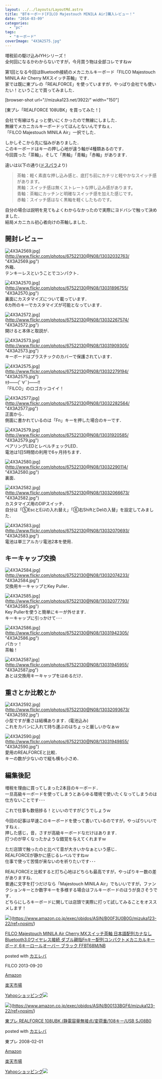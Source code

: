 ```yaml
---
layout: ../../layouts/LayoutMd.astro
title: "BTキーボード[FILCO Majestouch MINILA Air]購入レビュー！"
date: "2014-03-09"
categories: 
  - "pc"
tags: 
  - "キーボード"
coverImage: "4X3A2575.jpg"
---
```


増税前の駆け込みIYHシリーズ！  
全何回になるかわからないですが，今月買う物は全部コレですねｗ

第1回となる今回はBluetooth接続のメカニカルキーボード「FILCO Majestouch MINILA Air Cherry MXスイッチ茶軸」です．  
家では既に東プレの「REALFORCE」を使っていますが，やっぱり会社でも使いたい！ということで買ってみました．

\[browser-shot url="//mizuka123.net/3922/" width="150"\]

[東プレ「REALFORCE 108UBK」を買ってみた！]

会社で有線はちょっと使いにくかったので無線にしました．  
無線でメカニカルキーボードってほんとないんですねぇ．  
「FILCO Majestouch MINILA Air」一択でした．

しかしそこから先に悩みがありました．  
このキーボードはキーの押し心地が違う軸が4種類あるのです．  
今回買った「茶軸」，そして「黒軸」「青軸」「赤軸」があります．

違いは以下の通り([ドスパラ](http://www.dospara.co.jp/5info/share.php?contents=lp_keyboard)より)

> 茶軸：軽く素直な押し込み感と、底打ち前にカチリと軽やかなスイッチ感があります。  
> 黒軸：スイッチ感は無くストレートな押し込み感があります。  
> 青軸：茶軸にカッチンと明確なスイッチ感を加えた感じです。  
> 赤軸：スイッチ感はなく黒軸を軽くしたものです。

自分の場合は説明を見てもよくわからなかったので実際にヨドバシで触って決めました．  
結局メカニカル初心者向けの茶軸しました．

## 開封レビュー

![4X3A2569.jpg](/archive/images/13032032763_205113c70e_b.jpg)](http://www.flickr.com/photos/67522130@N08/13032032763/ "4X3A2569.jpg")  
外箱．  
テンキーレスということでコンパクト．

![4X3A2570.jpg](/archive/images/13031896755_06a3cea2da_b.jpg)](http://www.flickr.com/photos/67522130@N08/13031896755/ "4X3A2570.jpg")  
裏面にカスタマイズについて載っています．  
6カ所のキーでカスタマイズが可能となっています．

![4X3A2572.jpg](/archive/images/13032267574_bff43d1f0b_b.jpg)](http://www.flickr.com/photos/67522130@N08/13032267574/ "4X3A2572.jpg")  
開けると本体と取説が．

![4X3A2573.jpg](/archive/images/13031909305_7313da27d9_b.jpg)](http://www.flickr.com/photos/67522130@N08/13031909305/ "4X3A2573.jpg")  
キーボードはプラスチックのカバーで保護されています．

![4X3A2575.jpg](/archive/images/13032279194_14a44b1b12_b.jpg)](http://www.flickr.com/photos/67522130@N08/13032279194/ "4X3A2575.jpg")  
ｷﾀ――(ﾟ∀ﾟ)――!!  
「FILCO」のロゴカッコイイ！

![4X3A2577.jpg](/archive/images/13032282564_5cd19d5228_b.jpg)](http://www.flickr.com/photos/67522130@N08/13032282564/ "4X3A2577.jpg")  
正面から．  
側面に書かれているのは「Fn」キーを押した場合のキーです．

![4X3A2579.jpg](/archive/images/13031920585_6562e940c6_b.jpg)](http://www.flickr.com/photos/67522130@N08/13031920585/ "4X3A2579.jpg")  
ペアリングLEDとレベルチェックLED．  
電池は1日5時間の利用で6ヶ月持ちます．

![4X3A2580.jpg](/archive/images/13032290114_805be08629_b.jpg)](http://www.flickr.com/photos/67522130@N08/13032290114/ "4X3A2580.jpg")  
裏面．

![4X3A2582.jpg](/archive/images/13032066673_9cc0740877_b.jpg)](http://www.flickr.com/photos/67522130@N08/13032066673/ "4X3A2582.jpg")  
カスタマイズ用のDIPスイッチ．  
自分は「⑤EscとE/Jの入れ替え」「⑥右ShiftとDelの入替」を設定してみました．

![4X3A2583.jpg](/archive/images/13032070693_d54296e4e8_b.jpg)](http://www.flickr.com/photos/67522130@N08/13032070693/ "4X3A2583.jpg")  
電池は単三アルカリ電池2本を使用．

## キーキャップ交換

![4X3A2584.jpg](/archive/images/13032074233_9292b0e717_b.jpg)](http://www.flickr.com/photos/67522130@N08/13032074233/ "4X3A2584.jpg")  
交換用キーキャップとKey Puller．

![4X3A2585.jpg](/archive/images/13032077793_6c82a6c1e8_b.jpg)](http://www.flickr.com/photos/67522130@N08/13032077793/ "4X3A2585.jpg")  
Key Pullerを使うと簡単にキーが外せます．  
キーキャップに引っかけて･･･

![4X3A2586.jpg](/archive/images/13031942305_6dfffa26c6_b.jpg)](http://www.flickr.com/photos/67522130@N08/13031942305/ "4X3A2586.jpg")  
パカッ！  
茶軸！

![4X3A2587.jpg](/archive/images/13031945955_52304d8d20_b.jpg)](http://www.flickr.com/photos/67522130@N08/13031945955/ "4X3A2587.jpg")  
あとは交換用キーキャップをはめるだけ．

## 重さとか比較とか

![4X3A2592.jpg](/archive/images/13032093673_709cf0dd78_b.jpg)](http://www.flickr.com/photos/67522130@N08/13032093673/ "4X3A2592.jpg")  
小型ですが重さは結構あります．(電池込み)  
これをカバンに入れて持ち運ぶのはちょっと厳しいかなぁｗ

![4X3A2590.jpg](/archive/images/13031949855_7ff057e856_b.jpg)](http://www.flickr.com/photos/67522130@N08/13031949855/ "4X3A2590.jpg")  
愛用のREALFORCEと比較．  
キーの数が少ないので縦も横も小さめ．

## 編集後記

増税を理由に買ってしまった2本目のキーボード．  
一旦高級キーボードを使ってしまうとあらゆる環境で使いたくなってしまうのは仕方ないことです･･･

これで仕事も数倍捗る！といいのですがどうでしょうｗ

今回の記事は早速このキーボードを使って書いているのですが，やっぱりいいですねぇ．  
押した感じ，音，さすが高級キーボードなだけはあります．  
打つのが早くなったかような錯覚を与えてくれますｗ

ただ店頭で触ったのと比べて音が大きいかなぁという感じ．  
REALFORCEが静かに感じるレベルですねｗ  
仕事で使って苦情が来ないのを祈りたいです･･･

REALFORCEと比較すると打ち心地はどちらも最高ですが，やっぱりキー数の差がありますね．  
普通に文字を打つだけなら「Majestouch MINILA Air」でもいいですが，ファンクションキーとか数字キーを多様する場合はフルキーボードのほうが良さそうです．  
どちらにしろキーボードに関しては店頭で実際に打って試してみることをオススメします！

![](/archive/images/414V-MD-0vL._SL160_.jpg)](https://www.amazon.co.jp/exec/obidos/ASIN/B00F3U0B0G/mizuka123-22/ref=nosim/)

[FILCO Majestouch MINILA Air Cherry MXスイッチ茶軸 日本語配列カナなし Bluetooth3.0ワイヤレス接続 ダブル親指Fnキー配列コンパクトメカニカルキーボード 6キーロールオーバー ブラック FFBT68M/NB](https://www.amazon.co.jp/exec/obidos/ASIN/B00F3U0B0G/mizuka123-22/ref=nosim/)

posted with [カエレバ](http://kaereba.com)

FILCO 2013-09-20

[Amazon](http://www.amazon.co.jp/gp/search?keywords=Bluetooth3.0%20FFBT68M%2FNB&__mk_ja_JP=%83J%83%5E%83J%83i&tag=mizuka123-22 "アマゾン")

[楽天市場](http://hb.afl.rakuten.co.jp/hgc/032b53ee.4b34c5ee.0f4a541e.f440145e/?pc=http%3A%2F%2Fsearch.rakuten.co.jp%2Fsearch%2Fmall%2FBluetooth3.0%2520FFBT68M%252FNB%2F-%2Ff.1-p.1-s.1-sf.0-st.A-v.2%3Fx%3D0%26scid%3Daf_ich_link_urltxt%26m%3Dhttp%3A%2F%2Fm.rakuten.co.jp%2F "楽天市場")

[Yahooショッピング![](//ad.jp.ap.valuecommerce.com/servlet/gifbanner?sid=3066752&pid=881990642)](//ck.jp.ap.valuecommerce.com/servlet/referral?sid=3066752&pid=881990642&vc_url=http%3A%2F%2Fshopping.search.yahoo.co.jp%2Fsearch%3FuIv%3Don%26ei%3DUTF-8%26tab_ex%3Dcommerce%26slider%3D0%26va%3DBluetooth3.0%2520FFBT68M%252FNB "Yahooショッピング")

![](/archive/images/21BPx31z8-L._SL160_.jpg)](https://www.amazon.co.jp/exec/obidos/ASIN/B00133BGF6/mizuka123-22/ref=nosim/)

[東プレ REALFORCE 108UBK /静電容量無接点/変荷重/108キー/USB SJ08B0](https://www.amazon.co.jp/exec/obidos/ASIN/B00133BGF6/mizuka123-22/ref=nosim/)

posted with [カエレバ](http://kaereba.com)

東プレ 2008-02-01

[Amazon](http://www.amazon.co.jp/gp/search?keywords=SJ08B0&__mk_ja_JP=%83J%83%5E%83J%83i&tag=mizuka123-22 "アマゾン")

[楽天市場](http://hb.afl.rakuten.co.jp/hgc/032b53ee.4b34c5ee.0f4a541e.f440145e/?pc=http%3A%2F%2Fsearch.rakuten.co.jp%2Fsearch%2Fmall%2FSJ08B0%2F-%2Ff.1-p.1-s.1-sf.0-st.A-v.2%3Fx%3D0%26scid%3Daf_ich_link_urltxt%26m%3Dhttp%3A%2F%2Fm.rakuten.co.jp%2F "楽天市場")

[Yahooショッピング![](//ad.jp.ap.valuecommerce.com/servlet/gifbanner?sid=3066752&pid=881990642)](//ck.jp.ap.valuecommerce.com/servlet/referral?sid=3066752&pid=881990642&vc_url=http%3A%2F%2Fshopping.search.yahoo.co.jp%2Fsearch%3FuIv%3Don%26ei%3DUTF-8%26tab_ex%3Dcommerce%26slider%3D0%26va%3DSJ08B0 "Yahooショッピング")
